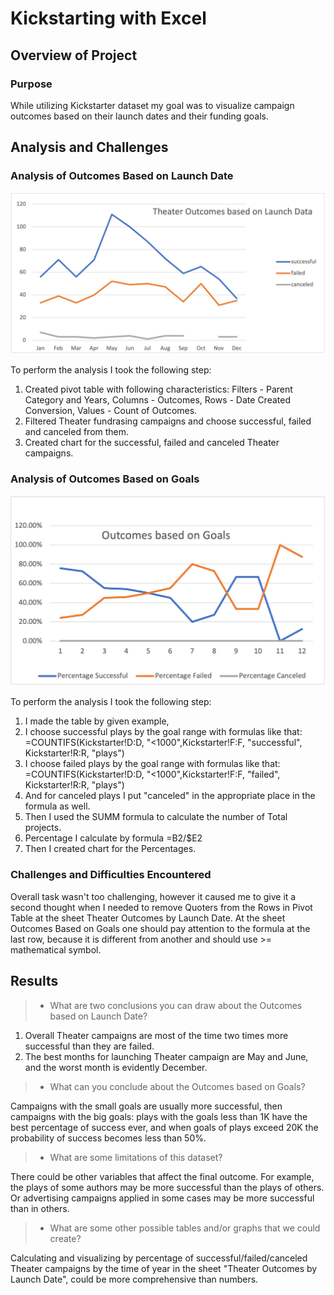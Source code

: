 # Kickstarting with Excel

## Overview of Project

### Purpose
While utilizing Kickstarter dataset my goal was to visualize campaign outcomes based on their launch dates and their funding goals.

## Analysis and Challenges

### Analysis of Outcomes Based on Launch Date
![Theater_Outcomes_vs_Launch.png](https://github.com/OlgaPodolska/kikstarter-analysis/blob/main/resources/Theater_Outcomes_vs_Launch.png)

To perform the analysis I took the following step:
1. Created pivot table with following characteristics: Filters - Parent Category and Years, Columns - Outcomes, Rows - Date Created Conversion, Values - Count of Outcomes.
2. Filtered Theater fundrasing campaigns and choose successful, failed and canceled from them.
3. Created chart for the successful, failed and canceled Theater campaigns.

### Analysis of Outcomes Based on Goals
![Outcomes_vs_Goals.png](https://github.com/OlgaPodolska/kikstarter-analysis/blob/main/resources/Outcomes_vs_Goals.png)

To perform the analysis I took the following step:
1. I made the table by given example,
2. I choose successful plays by the goal range with formulas like that:
 =COUNTIFS(Kickstarter!D:D, "<1000",Kickstarter!F:F, "successful", Kickstarter!R:R, "plays")
3. I choose failed plays by the goal range with formulas like that:
 =COUNTIFS(Kickstarter!D:D, "<1000",Kickstarter!F:F, "failed", Kickstarter!R:R, "plays")
4. And for canceled plays I put "canceled" in the appropriate place in the formula as well.
5. Then I used the SUMM formula to calculate the number of Total projects.
6. Percentage I calculate by formula =B2/$E2
7. Then I created chart for the Percentages.

### Challenges and Difficulties Encountered
Overall task wasn't too challenging, however it caused me to give it a second thought when I needed to remove Quoters from the Rows in Pivot Table at the sheet Theater Outcomes by Launch Date. 
At the sheet Outcomes Based on Goals one should pay attention to the formula at the last row, because it is different from another and should use >= mathematical symbol.


## Results

>- What are two conclusions you can draw about the Outcomes based on Launch Date?
1. Overall Theater campaigns are most of the time two times more successful than they are failed.
2. The best months for launching Theater campaign are May and June, and the worst month is evidently December.

>- What can you conclude about the Outcomes based on Goals?

Campaigns with the small goals are usually more successful, then campaigns with the big goals: plays with the goals less than 1K have the best percentage of success ever, and when goals of plays exceed 20K the probability of success becomes less than 50%.

>- What are some limitations of this dataset?

There could be other variables that affect the final outcome. For example, the plays of some authors may be more successful than the plays of others. Or advertising campaigns applied in some cases may be more successful than in others.

>- What are some other possible tables and/or graphs that we could create?

Calculating and visualizing by percentage of successful/failed/canceled Theater campaigns by the time of year in the sheet "Theater Outcomes by Launch Date", could be more comprehensive than numbers. 
